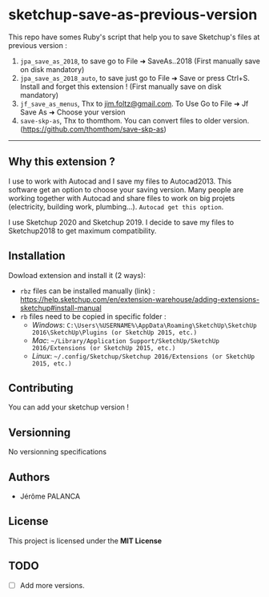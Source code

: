 
# sketchup-save-as-previous-version

This repo have somes Ruby's script that help you to save Sketchup's files at previous version :

1. `jpa_save_as_2018`, to save go to File ➜ SaveAs..2018 (First manually save on disk mandatory)
2. `jpa_save_as_2018_auto`, to save just go to File ➜ Save or press Ctrl+S. Install and forget this extension ! (First manually save on disk mandatory)
3. `jf_save_as_menus`, Thx to jim.foltz@gmail.com. To Use Go to File ➜ Jf Save As ➜ Choose your version
4. `save-skp-as`, Thx to thomthom. You can convert files to older version. (https://github.com/thomthom/save-skp-as)
---

## Why this extension ?

I use to work with Autocad and I save my files to Autocad2013. This software get an option to choose your saving version. Many people are working together with Autocad and share files to work on big projets (electricity, building work, plumbing...). `Autocad get this option`.

I use Sketchup 2020 and Sketchup 2019. I decide to save my files to Sketchup2018 to get maximum compatibility.


## Installation

Dowload extension and install it (2 ways):

- `rbz` files can be installed manually (link) : https://help.sketchup.com/en/extension-warehouse/adding-extensions-sketchup#install-manual
- `rb` files need to be copied in specific folder :
   - *Windows*: 
   ```C:\Users\%USERNAME%\AppData\Roaming\SketchUp\SketchUp 2016\SketchUp\Plugins (or SketchUp 2015, etc.)```
   - *Mac*: ```~/Library/Application Support/SketchUp/SketchUp 2016/Extensions (or SketchUp 2015, etc.)```
   - *Linux*: ```~/.config/Sketchup/Sketchup 2016/Extensions (or SketchUp 2015, etc.)```



## Contributing

You can add your sketchup version !


## Versionning

No versionning specifications

## Authors
- Jérôme PALANCA

## License

This project is licensed under the **MIT License**

## TODO
- [ ] Add more versions.
